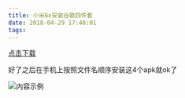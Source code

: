 ```yaml
---
title: 小米6x安装谷歌四件套
date: 2018-04-29 17:48:01
tags:
---
```


[点击下载](https://pan.baidu.com/s/13urtD-yZbU0oW6SQv6jTZQ)

好了之后在手机上按照文件名顺序安装这4个apk就ok了

![内容示例](http://ww1.sinaimg.cn/large/00749HCsly1fqtf3lu5mqj30yx06mq3c.jpg)

